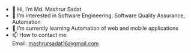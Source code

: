 - 👋 Hi, I’m Md. Mashrur Sadat
- 👀 I’m interested in Software Engineering, Software Quality Assurance, Automation
- 🌱 I’m currently learning Automation of web and mobile applications
- 📫 How to contact me:  
      Email: mashrursadat16@gmail.com   
      
      
      

<!---
Md-Mashrur-Sadat/Md-Mashrur-Sadat is a ✨ special ✨ repository because its `README.md` (this file) appears on your GitHub profile.
You can click the Preview link to take a look at your changes.
--->
